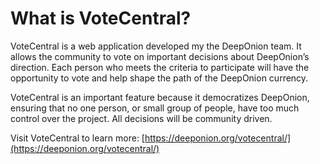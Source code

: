 # What is VoteCentral?

VoteCentral is a web application developed my the DeepOnion team. It allows the community to vote on important decisions about DeepOnion’s direction. Each person who meets the criteria to participate will have the opportunity to vote and help shape the path of the DeepOnion currency.

VoteCentral is an important feature because it democratizes DeepOnion, ensuring that no one person, or small group of people, have too much control over the project. All decisions will be community driven.

Visit VoteCentral to learn more: [https://deeponion.org/votecentral/](https://deeponion.org/votecentral/)

